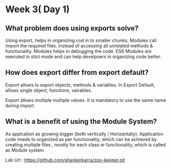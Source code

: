 # Week 3( Day 1)

## What problem does using exports solve?

Using export, helps in organizing cod in to smaller chunks. Modules call import the required files, instead of accessing all unrelated methods & functionality. Modules helps in debugging the code. ES6 Modules are executed in stict mode and can help develpoers in organizing code better.

## How does export differ from export default?

Export allows to export objects, methods & variables. In Export Default, allows single object, functions, vairables.

Export allows multiple multiple values. It is mandatory to use the same name during import.

## What is a benefit of using the Module System?

As applcation as growing bigger (both vertically / Horizantally). Application code nneds to organized as per functionality, which can be achieved by creating multiple files , mostly for each class or functionality, which is called as Module system. 

Lab Url : https://github.com/shankerkarra/zoo-keeper.git
